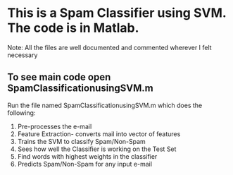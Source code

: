 # This is a Spam Classifier using SVM. The code is in Matlab.
Note: All the files are well documented and commented wherever I felt necessary

## To see main code open SpamClassificationusingSVM.m

Run the file named SpamClassificationusingSVM.m which does the following:
1. Pre-processes the e-mail
2. Feature Extraction- converts mail into vector of features
3. Trains the SVM to classify Spam/Non-Spam
4. Sees how well the Classifier is working on the Test Set
5. Find words with highest weights in the classifier
6. Predicts Spam/Non-Spam for any input e-mail
